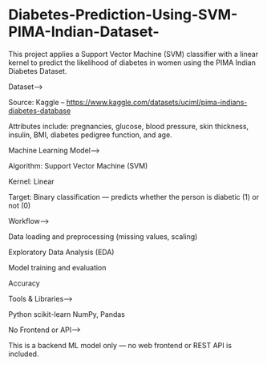 # Diabetes-Prediction-Using-SVM-PIMA-Indian-Dataset-
This project applies a Support Vector Machine (SVM) classifier with a linear kernel to predict the likelihood of diabetes in women using the PIMA Indian Diabetes Dataset.

Dataset-->

Source: Kaggle – https://www.kaggle.com/datasets/uciml/pima-indians-diabetes-database

Attributes include: pregnancies, glucose, blood pressure, skin thickness, insulin, BMI, diabetes pedigree function, and age.

Machine Learning Model-->

Algorithm: Support Vector Machine (SVM)

Kernel: Linear

Target: Binary classification — predicts whether the person is diabetic (1) or not (0)

Workflow-->

Data loading and preprocessing (missing values, scaling)

Exploratory Data Analysis (EDA)

Model training and evaluation

Accuracy 

Tools & Libraries-->

Python
scikit-learn
NumPy, Pandas


No Frontend or API-->

This is a backend ML model only — no web frontend or REST API is included.

